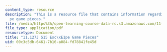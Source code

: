 ```yaml
---
content_type: resource
description: "This is a resource file that contains information regarding esc\xE1\
  pe game pieces."
file: /media/https%3A/open-learning-course-data-rc.s3.amazonaws.com/11-127j-computer-games-and-simulations-for-education-and-exploration-spring-2015/00c3c5db64617b16a084fd78841fe45d_MIT11_127JS15_Esc_pieces.pdf
file_type: application/pdf
resourcetype: Document
title: "11.127J S15 Esc\xE1pe Game Pieces"
uid: 00c3c5db-6461-7b16-a084-fd78841fe45d
---
```

